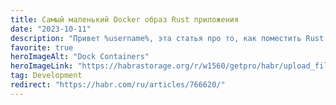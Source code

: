 ```yaml
---
title: Самый маленький Docker образ Rust приложения
date: "2023-10-11"
description: "Привет %username%, эта статья про то, как поместить Rust приложение в Docker и получить образ размером с бинарный файл (6 Мб). А также про причины, которые привели к переходу с NodeJS на Rust, отдельная пара слов о проблемах вначале, переходе на Go, и том, как команда Rust устранила эти проблемы."
favorite: true
heroImageAlt: "Dock Containers"
heroImageLink: "https://habrastorage.org/r/w1560/getpro/habr/upload_files/623/0d7/2bb/6230d72bb847cc3862dd5c1d3e4b2dec.png"
tag: Development
redirect: "https://habr.com/ru/articles/766620/"
---
```

